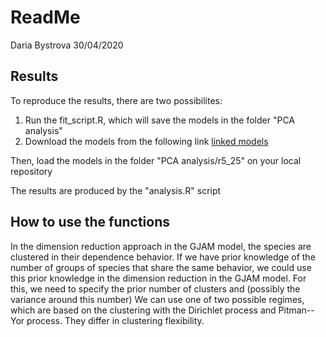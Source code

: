 ReadMe
================
Daria Bystrova
30/04/2020

Results
-------

To reproduce the results, there are two possibilites:

1.  Run the fit\_script.R, which will save the models in the folder "PCA analysis"
2.  Download the models from the following link [linked models](https://drive.google.com/open?id=1sRu7Q7rJ4aIYp-YCKOa_igA5Ofzc7tRH)

Then, load the models in the folder "PCA analysis/r5\_25" on your local repository

The results are produced by the "analysis.R" script

How to use the functions
------------------------

In the dimension reduction approach in the GJAM model, the species are clustered in their dependence behavior. If we have prior knowledge of the number of groups of species that share the same behavior, we could use this prior knowledge in the dimension reduction in the GJAM model. For this, we need to specify the prior number of clusters and (possibly the variance around this number)
We can use one of two possible regimes, which are based on the clustering with the Dirichlet process and Pitman--Yor process. They differ in clustering flexibility.
